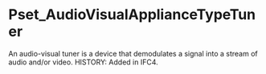 # Pset_AudioVisualApplianceTypeTuner

An audio-visual tuner is a device that demodulates a signal into a stream of audio and/or video.  HISTORY: Added in IFC4.
